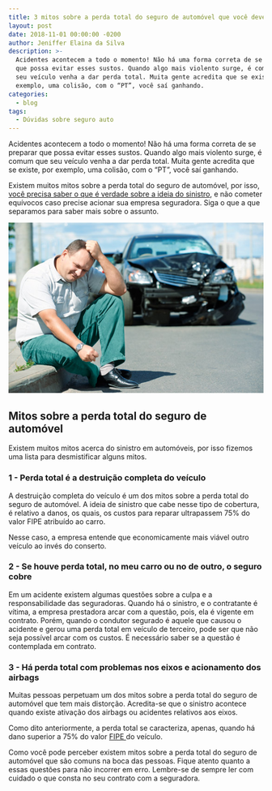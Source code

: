 ```yaml
---
title: 3 mitos sobre a perda total do seguro de automóvel que você deve saber
layout: post
date: 2018-11-01 00:00:00 -0200
author: Jeniffer Elaina da Silva
description: >-
  Acidentes acontecem a todo o momento! Não há uma forma correta de se preparar
  que possa evitar esses sustos. Quando algo mais violento surge, é comum que
  seu veículo venha a dar perda total. Muita gente acredita que se existe, por
  exemplo, uma colisão, com o “PT”, você saí ganhando.
categories:
  - blog
tags:
  - Dúvidas sobre seguro auto
---
```


Acidentes acontecem a todo o momento! N&atilde;o h&aacute; uma forma correta de se preparar que possa evitar esses sustos. Quando algo mais violento surge, &eacute; comum que seu ve&iacute;culo venha a dar perda total. Muita gente acredita que se existe, por exemplo, uma colis&atilde;o, com o “PT”, voc&ecirc; sa&iacute; ganhando.

Existem muitos mitos sobre a perda total do seguro de autom&oacute;vel, por isso, [voc&ecirc; precisa saber o que &eacute; verdade sobre a ideia do sinistro](https://www.segurodeautomovel.org/seguro-cobre-sinistro-outra-pessoa), e n&atilde;o cometer equ&iacute;vocos caso precise acionar sua empresa seguradora. Siga o que a que separamos para saber mais sobre o assunto.

![3 mitos sobre a perda total do seguro de automóvel que você deve saber](/uploads/3-mitos-sobre-a-perda-total-do-seguro-de-automovel-que-voce-deve-saber.jpg "3 mitos sobre a perda total do seguro de automóvel que você deve saber")

## Mitos sobre a perda total do seguro de autom&oacute;vel

Existem muitos mitos acerca do sinistro em autom&oacute;veis, por isso fizemos uma lista para desmistificar alguns mitos.

### 1 - Perda total &eacute; a destrui&ccedil;&atilde;o completa do ve&iacute;culo

A destrui&ccedil;&atilde;o completa do ve&iacute;culo &eacute; um dos mitos sobre a perda total do seguro de autom&oacute;vel. A ideia de sinistro que cabe nesse tipo de cobertura, &eacute; relativo a danos, os quais, os custos para reparar ultrapassem 75% do valor FIPE atribu&iacute;do ao carro.

Nesse caso, a empresa entende que economicamente mais vi&aacute;vel outro ve&iacute;culo ao inv&eacute;s do conserto.

### 2 - Se houve perda total, no meu carro ou no de outro, o seguro cobre

Em um acidente existem algumas quest&otilde;es sobre a culpa e a responsabilidade das seguradoras. Quando h&aacute; o sinistro, e o contratante &eacute; v&iacute;tima, a empresa prestadora arcar com a quest&atilde;o, pois, ela &eacute; vigente em contrato. Por&eacute;m, quando o condutor segurado &eacute; aquele que causou o acidente e gerou uma perda total em ve&iacute;culo de terceiro, pode ser que n&atilde;o seja poss&iacute;vel arcar com os custos. &Eacute; necess&aacute;rio saber se a quest&atilde;o &eacute; contemplada em contrato.

### 3 - H&aacute; perda total com problemas nos eixos e acionamento dos airbags

Muitas pessoas perpetuam um dos mitos sobre a perda total do seguro de autom&oacute;vel que tem mais distor&ccedil;&atilde;o. Acredita-se que o sinistro acontece quando existe ativa&ccedil;&atilde;o dos airbags ou acidentes relativos aos eixos.

Como dito anteriormente, a perda total se caracteriza, apenas, quando h&aacute; dano superior a 75% do valor [FIPE ](https://quatrorodas.abril.com.br/tabela-fipe/)do ve&iacute;culo.

Como voc&ecirc; pode perceber existem mitos sobre a perda total do seguro de autom&oacute;vel que s&atilde;o comuns na boca das pessoas. Fique atento quanto a essas quest&otilde;es para n&atilde;o incorrer em erro. Lembre-se de sempre ler com cuidado o que consta no seu contrato com a seguradora.